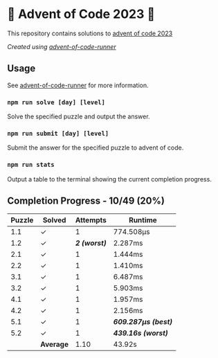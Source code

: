 # :santa: Advent of Code 2023 :christmas_tree:

This repository contains solutions to [advent of code 2023](https://adventofcode.com/2023) 

_Created using [advent-of-code-runner](https://github.com/beakerandjake/advent-of-code-runner)_

## Usage
See [advent-of-code-runner](https://github.com/beakerandjake/advent-of-code-runner) for more information.

### `npm run solve [day] [level]`
Solve the specified puzzle and output the answer.

### `npm run submit [day] [level]`
Submit the answer for the specified puzzle to advent of code.

### `npm run stats`
Output a table to the terminal showing the current completion progress.

<!--Please do not delete the following comments, they are required to save your stats to this file.-->
<!--START_AUTOGENERATED_COMPLETION_PROGRESS_SECTION-->
## Completion Progress - 10/49 (20%)

| Puzzle | Solved | Attempts | Runtime |
| --- | --- | --- | --- |
| 1.1 | ✓ | 1 | 774.508μs |
| 1.2 | ✓ | ***2 (worst)*** | 2.287ms |
| 2.1 | ✓ | 1 | 1.444ms |
| 2.2 | ✓ | 1 | 1.410ms |
| 3.1 | ✓ | 1 | 6.487ms |
| 3.2 | ✓ | 1 | 5.903ms |
| 4.1 | ✓ | 1 | 1.957ms |
| 4.2 | ✓ | 1 | 2.156ms |
| 5.1 | ✓ | 1 | ***609.287μs (best)*** |
| 5.2 | ✓ | 1 | ***439.16s (worst)*** |
|  | **Average** | 1.10 | 43.92s |
<!--END_AUTOGENERATED_COMPLETION_PROGRESS_SECTION-->